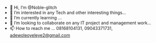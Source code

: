 - 👋 Hi, I’m @Noble-glitch
- 👀 I’m interested in any Tech and other interesting things...
- 🌱 I’m currently learning ...
- 💞️ I’m looking to collaborate on any IT project and management work...
- 📫 How to reach me ...
08168104131, 09043371731, adewoleoyeleye2@gmail.com

<!---
Noble-glitch/Noble-glitch is a ✨ special ✨ repository because its `README.md` (this file) appears on your GitHub profile.
You can click the Preview link to take a look at your changes.
--->
